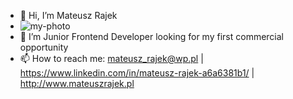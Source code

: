 - 👋 Hi, I’m Mateusz Rajek
- ![my-photo](https://user-images.githubusercontent.com/62522817/112852322-b96e1380-90a3-11eb-8547-2a082c0b5f59.png)
- 👀 I’m Junior Frontend Developer looking for my first commercial opportunity
- 📫 How to reach me: mateusz_rajek@wp.pl | https://www.linkedin.com/in/mateusz-rajek-a6a6381b1/ | http://www.mateuszrajek.pl

<!---
MateuszRajek/MateuszRajek is a ✨ special ✨ repository because its `README.md` (this file) appears on your GitHub profile.
You can click the Preview link to take a look at your changes.
--->
